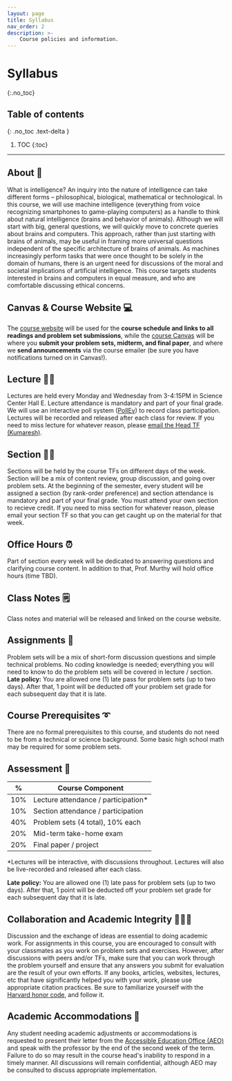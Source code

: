 ```yaml
---
layout: page
title: Syllabus
nav_order: 2
description: >-
    Course policies and information.
---
```


# Syllabus
{:.no_toc}

## Table of contents
{: .no_toc .text-delta }

1. TOC
{:toc}

---

## About 🧠
What is intelligence? An inquiry into the nature of intelligence can take different forms – philosophical, biological, mathematical or technological. In this course, we will use machine intelligence (everything from voice recognizing smartphones to game-playing computers) as a handle to think about natural intelligence (brains and behavior of animals). Although we will start with big, general questions, we will quickly move to concrete queries about brains and computers. This approach, rather than just starting with brains of animals, may be useful in framing more universal questions independent of the specific architecture of brains of animals. As machines increasingly perform tasks that were once thought to be solely in the domain of humans, there is an urgent need for discussions of the moral and societal implications of artificial intelligence. This course targets students interested in brains and computers in equal measure, and who are comfortable discussing ethical concerns.

## Canvas & Course Website  💻
The [course website](https://gened1125.github.io/spring2023) will be used for the **course schedule and links to all readings and problem set submissions**, while the [course Canvas](https://canvas.harvard.edu/courses/115291/) will be where you **submit your problem sets, midterm, and final paper**, and where we **send announcements** via the course emailer (be sure you have notifications turned on in Canvas!). 

## Lecture  👨‍🏫
Lectures are held every Monday and Wednesday from 3-4:15PM in Science Center Hall E. Lecture attendance is mandatory and part of your final grade. We will use an interactive poll system ([PollEv](https://pollev.com/gened1125)) to record class participation. Lectures will be recorded and released after each class for review. If you need to miss lecture for whatever reason, please [email the Head TF (Kumaresh)](https://mail.google.com/mail/?view=cm&source=mailto&to=kumaresh_krishnan@g.harvard.edu).

## Section  👩‍🏫
Sections will be held by the course TFs on different days of the week. Section will be a mix of content review, group discussion, and going over problem sets. At the beginning of the semester, every student will be assigned a section (by rank-order preference) and section attendance is mandatory and part of your final grade. You must attend your own section to recieve credit. If you need to miss section for whatever reason, please email your section TF so that you can get caught up on the material for that week.

## Office Hours  ⏰
Part of section every week will be dedicated to answering questions and clarifying course content. In addition to that, Prof. Murthy will hold office hours (time TBD).

## Class Notes 🗒️
Class notes and material will be released and linked on the course website.

## Assignments 📝
Problem sets will be a mix of short-form discussion questions and simple technical problems. No coding knowledge is needed; everything you will need to know to do the problem sets will be covered in lecture / section. **Late policy:** You are allowed one (1) late pass for problem sets (up to two days). After that, 1 point will be deducted off your problem set grade for each subsequent day that it is late.

## Course Prerequisites ➰
There are no formal prerequisites to this course, and students do not need to be from a technical or science background. Some basic high school math may be required for some problem sets.

## Assessment 💯

|  %  | Course Component                    |
|-----|-------------------------------------|
| 10% | Lecture attendance / participation* |
| 10% | Section attendance / participation  |
| 40% | Problem sets (4 total), 10% each    |
| 20% | Mid-term take-home exam             |
| 20% | Final paper / project               |

*Lectures will be interactive, with discussions throughout. Lectures will also be live-recorded and released after each class.
<!---
## Summary of Important Dates❗️
All problem sets due on Friday at 11:59pm

| Date           | Event                                                                                             |
|----------------|---------------------------------------------------------------------------------------------------|
| 02/02          | PSet 1 handed out (Lectures 1-4)                                                                  |
| **02/11**      | PSet 1 due @ 11:59pm                                                                              |
| 02/16          | PSet 2 handed out (Lectures 5-8)                                                                  |
| 02/22          | Deadline to add / drop a course (fee) and to change from letter-graded to Pass/Fail or vice versa |
| **02/25**      | PSet 2 due @ 11:59pm                                                                              |
| 03/02          | Midterm (take-home) handed out                                                                    |
| **03/11**      | Midterm due @ 11:59pm                                                                             |
| 03/12 to 03/20 | Spring Break!                                                                                     |
| 03/30          | PSet 3 handed out (Lectures 14-17)                                                                |
| **04/08**      | PSet 3 due @ 11:59pm                                                                              |
| 04/13          | PSet 4 handed out (Lectures 18-21)                                                                |
| **04/22**      | PSet 4 due @ 11:59pm, paper proposal due (in Section)                                             |
| 04/27          | Paper proposal due (in Section)                                                                   |
| **05/09**      | Final paper due                                                                                   |
--->
 **Late policy:** You are allowed one (1) late pass for problem sets (up to two days). After that, 1 point will be deducted off your problem set grade for each subsequent day that it is late.

## Collaboration and Academic Integrity 👨🏻‍💻
Discussion and the exchange of ideas are essential to doing academic work. For assignments in this course, you are encouraged to consult with your classmates as you work on problem sets and exercises. However, after discussions with peers and/or TFs, make sure that you can work through the problem yourself and ensure that any answers you submit for evaluation are the result of your own efforts. If any books, articles, websites, lectures, etc that have significantly helped you with your work, please use appropriate citation practices. Be sure to familiarize yourself with the [Harvard honor code](https://honor.fas.harvard.edu/honor-code), and follow it.

## Academic Accommodations 🤝
Any student needing academic adjustments or accommodations is requested to present their letter from the [Accessible Education Office (AEO)](https://aeo.fas.harvard.edu/) and speak with the professor by the end of the second week of the term. Failure to do so may result in the course head's inability to respond in a timely manner.  All discussions will remain confidential, although AEO may be consulted to discuss appropriate implementation.

